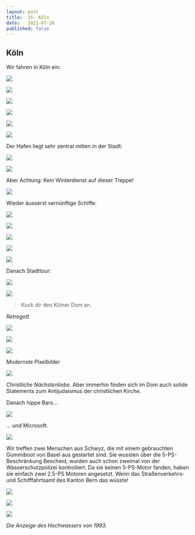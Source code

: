 ```yaml
---
layout: post
title:  35. Köln
date:   2022-07-28
published: false
---
```


##   Köln ##

Wir fahren in Köln ein:

![](/img/20220729__ms_res_koeln_0.jpg)

![](/img/20220729__ms_res_koeln_1.jpg)

![](/img/20220729__ms_res_koeln_2.jpg)

![](/img/20220729__ms_res_koeln_3.jpg)

![](/img/20220729__ms_res_koeln_4.jpg)

![](/img/20220729__ms_res_koeln_5.jpg)

Der Hafen liegt sehr zentral mitten in der Stadt:

![](/img/20220729__ms_res_koeln_6.jpg)

![](/img/20220729__ms_res_koeln_9.jpg)

Aber Achtung: Kein Winterdienst auf dieser Treppe!

![](/img/20220729__ms_res_koeln_7.jpg)

Wieder äusserst vernünftige Schiffe:

![](/img/20220729__ms_res_koeln_8.jpg)

![](/img/20220729__ms_res_koeln_23.jpg)

![](/img/20220729__ms_res_koeln_10.jpg)

![](/img/20220729__ms_res_koeln_11.jpg)

![](/img/20220729__ms_res_koeln_12.jpg)

Danach Stadttour:

![](/img/20220729__ms_res_koeln_13.jpg)

![](/img/20220729__ms_res_koeln_14.jpg)

> Kuck dir den Kölner Dom an.

*Retrogott*

![](/img/20220729__ms_res_koeln_18.jpg)

![](/img/20220729__ms_res_koeln_15.jpg)

![](/img/20220729__ms_res_koeln_16.jpg)

*Modernste Pixelbilder*

![](/img/20220729__ms_res_koeln_17.jpg)

*Christliche Nächstenliebe*. Aber immerhin finden sich im Dom auch solide Statements zum Antijudaismus der christlichen Kirche. 

Danach hippe Bars...

![](/img/20220729__ms_res_koeln_19.jpg)

... und Microsoft.

![](/img/20220729__ms_res_koeln_20.jpg)

Wir treffen zwei Menschen aus Schwyz, die mit einem gebrauchten Gummiboot von Basel aus gestartet sind.
Sie wussten über die 5-PS-Beschränkung Bescheid, wurden auch schon zweimal von der Wasserschutzpolizei kontrolliert. Da sie keinen 5-PS-Motor fanden, haben sie einfach zwei 2.5-PS Motoren angesetzt.
Wenn das Straßenverkehrs- und Schifffahrtsamt des Kanton Bern das wüsste!

![](/img/20220729__ms_res_koeln_21.jpg)

![](/img/20220729__ms_res_koeln_22.jpg)

![](/img/20220729__ms_res_koeln_24.jpg)

*Die Anzeige des Hochwassers von 1993.*
